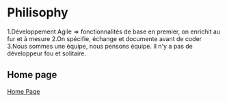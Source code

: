 # Philisophy #


1.Développement Agile => fonctionnalités de base en premier, on enrichit au fur et à mesure
2.On spécifie, échange et documente avant de coder
3.Nous sommes une équipe, nous pensons équipe. Il n'y a pas de développeur fou et solitaire.

## Home page ##
[Home Page](../README.md)